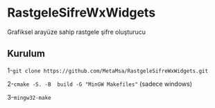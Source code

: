 # RastgeleSifreWxWidgets
Grafiksel arayüze sahip rastgele şifre oluşturucu

## Kurulum

1-```git clone https://github.com/MetaMsa/RastgeleSifreWxWidgets.git```

2-```cmake -S. -B  build -G "MinGW Makefiles"``` (sadece windows)

3-```mingw32-make```
